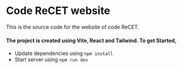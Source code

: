 # Code ReCET website
This is the source code for the website of code ReCET. 


#### The project is created using Vite, React and Tailwind. To get Started,
- Update dependencies using ```npm install```
- Start server using ```npm run dev```
